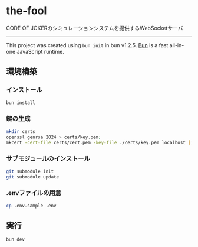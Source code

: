 # the-fool
CODE OF JOKERのシミュレーションシステムを提供するWebSocketサーバ

---

This project was created using `bun init` in bun v1.2.5. [Bun](https://bun.sh) is a fast all-in-one JavaScript runtime.

## 環境構築
### インストール
```bash
bun install
```

### 鍵の生成
```bash
mkdir certs
openssl genrsa 2024 > certs/key.pem; 
mkcert -cert-file certs/cert.pem -key-file ./certs/key.pem localhost [IPアドレス];
```

### サブモジュールのインストール
```bash
git submodule init
git submodule update
```

### .envファイルの用意
```bash
cp .env.sample .env
```

## 実行
```bash
bun dev
```
